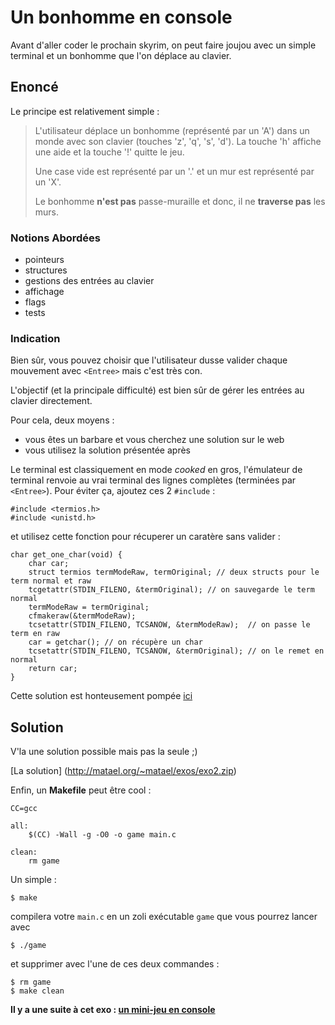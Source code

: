 # Un bonhomme en console

Avant d'aller coder le prochain skyrim, on peut faire joujou avec un simple terminal et un bonhomme que l'on déplace au clavier.


## Enoncé

Le principe est relativement simple :

> L'utilisateur déplace un bonhomme (représenté par un 'A') dans un monde avec son clavier (touches 'z', 'q', 's', 'd'). 
> La touche 'h' affiche une aide et la touche '!' quitte le jeu.
> 
> Une case vide est représenté par un '.' et un mur est représenté par un 'X'.
> 
> Le bonhomme __n'est pas__ passe-muraille et donc, il ne __traverse pas__ les murs.

### Notions Abordées

- pointeurs
- structures
- gestions des entrées au clavier
- affichage
- flags 
- tests

### Indication

Bien sûr, vous pouvez choisir que l'utilisateur dusse valider chaque mouvement avec `<Entree>` mais c'est très con.

L'objectif (et la principale difficulté) est bien sûr de gérer les entrées au clavier directement.

Pour cela, deux moyens :

- vous êtes un barbare et vous cherchez une solution sur le web
- vous utilisez la solution présentée après

Le terminal est classiquement en mode _cooked_ en gros, l'émulateur de terminal renvoie au vrai terminal des lignes complètes (terminées par `<Entree>`).
Pour éviter ça, ajoutez ces 2 `#include` :

    #include <termios.h>
    #include <unistd.h>

et utilisez cette fonction pour récuperer un caratère sans valider :


    char get_one_char(void) {
        char car;
        struct termios termModeRaw, termOriginal; // deux structs pour le term normal et raw
        tcgetattr(STDIN_FILENO, &termOriginal); // on sauvegarde le term normal
        termModeRaw = termOriginal;
        cfmakeraw(&termModeRaw);
        tcsetattr(STDIN_FILENO, TCSANOW, &termModeRaw);  // on passe le term en raw
        car = getchar(); // on récupère un char
        tcsetattr(STDIN_FILENO, TCSANOW, &termOriginal); // on le remet en normal
        return car;
    }

Cette solution est honteusement pompée [ici](http://www.geek-moutarde.fr/2010/12/comment-saisir-un-caractere-dans-un-programme-c-sans-devoir-valider-avec-la-touche-entree/)

## Solution

V'la une solution possible mais pas la seule ;)

[La solution] (http://matael.org/~matael/exos/exo2.zip)

Enfin, un __Makefile__ peut être cool :


    CC=gcc

    all:
        $(CC) -Wall -g -O0 -o game main.c

    clean:
        rm game

Un simple :

    $ make

compilera votre `main.c` en un zoli exécutable `game` que vous pourrez lancer avec 

    $ ./game

et supprimer avec l'une de ces deux commandes :

    $ rm game
    $ make clean

__Il y a une suite à cet exo : [un mini-jeu en console](/?n=exo2bis)__
